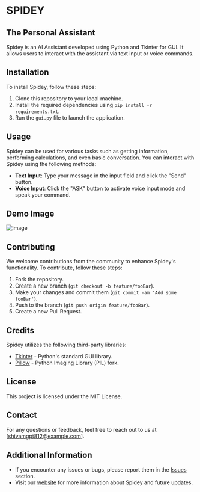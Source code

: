 # SPIDEY
## The Personal Assistant
Spidey is an AI Assistant developed using Python and Tkinter for GUI. It allows users to interact with the assistant via text input or voice commands.

## Installation

To install Spidey, follow these steps:

1. Clone this repository to your local machine.
2. Install the required dependencies using `pip install -r requirements.txt`.
3. Run the `gui.py` file to launch the application.

## Usage

Spidey can be used for various tasks such as getting information, performing calculations, and even basic conversation. You can interact with Spidey using the following methods:

- **Text Input**: Type your message in the input field and click the "Send" button.
- **Voice Input**: Click the "ASK" button to activate voice input mode and speak your command.

## Demo Image

![image](https://github.com/Shivamgpt812/Animated-Portfolio/assets/144247614/9b9aaa88-aa74-4456-a2ec-47d40042d102)

## Contributing

We welcome contributions from the community to enhance Spidey's functionality. To contribute, follow these steps:

1. Fork the repository.
2. Create a new branch (`git checkout -b feature/fooBar`).
3. Make your changes and commit them (`git commit -am 'Add some fooBar'`).
4. Push to the branch (`git push origin feature/fooBar`).
5. Create a new Pull Request.

## Credits

Spidey utilizes the following third-party libraries:

- [Tkinter](https://docs.python.org/3/library/tkinter.html) - Python's standard GUI library.
- [Pillow](https://python-pillow.org/) - Python Imaging Library (PIL) fork.

## License

This project is licensed under the MIT License.

## Contact

For any questions or feedback, feel free to reach out to us at [shivamgpt812@example.com].

## Additional Information

- If you encounter any issues or bugs, please report them in the [Issues](link/to/issues) section.
- Visit our [website](link/to/website) for more information about Spidey and future updates.